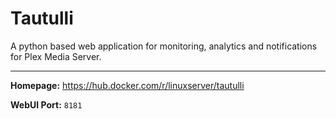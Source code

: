 # Tautulli

A python based web application for monitoring, analytics and notifications for Plex Media Server.

---

**Homepage:** https://hub.docker.com/r/linuxserver/tautulli

**WebUI Port:** `8181`